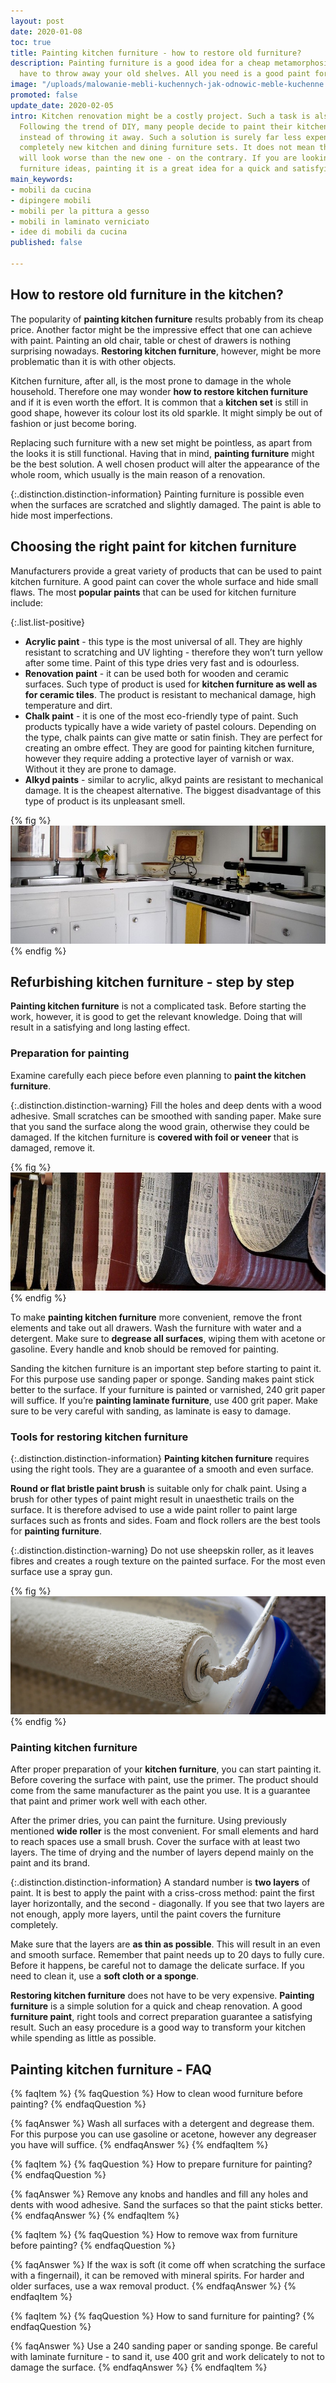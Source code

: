 ```yaml
---
layout: post
date: 2020-01-08
toc: true
title: Painting kitchen furniture - how to restore old furniture?
description: Painting furniture is a good idea for a cheap metamorphosis. You don’t
  have to throw away your old shelves. All you need is a good paint for kitchen furniture.
image: "/uploads/malowanie-mebli-kuchennych-jak-odnowic-meble-kuchenne.jpg"
promoted: false
update_date: 2020-02-05
intro: Kitchen renovation might be a costly project. Such a task is also very time-consuming.
  Following the trend of DIY, many people decide to paint their kitchen furniture
  instead of throwing it away. Such a solution is surely far less expensive than buying
  completely new kitchen and dining furniture sets. It does not mean that the furniture
  will look worse than the new one - on the contrary. If you are looking for kitchen
  furniture ideas, painting it is a great idea for a quick and satisfying metamorphosis.
main_keywords:
- mobili da cucina
- dipingere mobili
- mobili per la pittura a gesso
- mobili in laminato verniciato
- idee di mobili da cucina
published: false

---
```

## How to restore old furniture in the kitchen?

The popularity of **painting kitchen furniture** results probably from its cheap price. Another factor might be the impressive effect that one can achieve with paint. Painting an old chair, table or chest of drawers is nothing surprising nowadays. **Restoring kitchen furniture**, however, might be more problematic than it is with other objects.

Kitchen furniture, after all, is the most prone to damage in the whole household. Therefore one may wonder **how to restore kitchen furniture** and if it is even worth the effort. It is common that a **kitchen set** is still in good shape, however its colour lost its old sparkle. It might simply be out of fashion or just become boring.

Replacing such furniture with a new set might be pointless, as apart from the looks it is still functional. Having that in mind, **painting furniture** might be the best solution. A well chosen product will alter the appearance of the whole room, which usually is the main reason of a renovation.

{:.distinction.distinction-information}
Painting furniture is possible even when the surfaces are scratched and slightly damaged. The paint is able to hide most imperfections.

## Choosing the right paint for kitchen furniture

Manufacturers provide a great variety of products that can be used to paint kitchen furniture. A good paint can cover the whole surface and hide small flaws. The most **popular paints** that can be used for kitchen furniture include:

{:.list.list-positive}

* **Acrylic paint** - this type is the most universal of all. They are highly resistant to scratching and UV lighting - therefore they won’t turn yellow after some time. Paint of this type dries very fast and is odourless.
* **Renovation paint** - it can be used both for wooden and ceramic surfaces. Such type of product is used for **kitchen furniture as well as for ceramic tiles**. The product is resistant to mechanical damage, high temperature and dirt.
* **Chalk paint** - it is one of the most eco-friendly type of paint. Such products typically have a wide variety of pastel colours. Depending on the type, chalk paints can give matte or satin finish. They are perfect for creating an ombre effect. They are good for painting kitchen furniture, however they require adding a protective layer of varnish or wax. Without it they are prone to damage.
* **Alkyd paints** - similar to acrylic, alkyd paints are resistant to mechanical damage. It is the cheapest alternative. The biggest disadvantage of this type of product is its unpleasant smell.

{% fig %}
![Choosing the right paint for kitchen furniture](/uploads/wybor-farby-do-mebli-kuchennych.jpg "Choosing the right paint for kitchen furniture")
{% endfig %}

## Refurbishing kitchen furniture - step by step

**Painting kitchen furniture** is not a complicated task. Before starting the work, however, it is good to get the relevant knowledge. Doing that will result in a satisfying and long lasting effect.

### Preparation for painting

Examine carefully each piece before even planning to **paint the kitchen furniture**.

{:.distinction.distinction-warning}
Fill the holes and deep dents with a wood adhesive. Small scratches can be smoothed with sanding paper. Make sure that you sand the surface along the wood grain, otherwise they could be damaged. If the kitchen furniture is **covered with foil or veneer** that is damaged, remove it.

{% fig %}
![Preparation for painting](/uploads/przygotowanie-do-malowania.jpg "Preparation for painting")
{% endfig %}

To make **painting kitchen furniture** more convenient, remove the front elements and take out all drawers. Wash the furniture with water and a detergent. Make sure to **degrease all surfaces**, wiping them with acetone or gasoline. Every handle and knob should be removed for painting.

Sanding the kitchen furniture is an important step before starting to paint it. For this purpose use sanding paper or sponge. Sanding makes paint stick better to the surface. If your furniture is painted or varnished, 240 grit paper will suffice. If you’re **painting laminate furniture**, use 400 grit paper. Make sure to be very careful with sanding, as laminate is easy to damage.

### Tools for restoring kitchen furniture

{:.distinction.distinction-information}
**Painting kitchen furniture** requires using the right tools. They are a guarantee of a smooth and even surface.

**Round or flat bristle paint brush** is suitable only for chalk paint. Using a brush for other types of paint might result in unaesthetic trails on the surface. It is therefore advised to use a wide paint roller to paint large surfaces such as fronts and sides. Foam and flock rollers are the best tools for **painting furniture**.

{:.distinction.distinction-warning}
Do not use sheepskin roller, as it leaves fibres and creates a rough texture on the painted surface. For the most even surface use a spray gun.

{% fig %}
![Tools for restoring kitchen furniture](/uploads/farby-do-mebli-kuchennych.jpg "Tools for restoring kitchen furniture")
{% endfig %}

### Painting kitchen furniture

After proper preparation of your **kitchen furniture**, you can start painting it. Before covering the surface with paint, use the primer. The product should come from the same manufacturer as the paint you use. It is a guarantee that paint and primer work well with each other.

After the primer dries, you can paint the furniture. Using previously mentioned **wide roller** is the most convenient. For small elements and hard to reach spaces use a small brush. Cover the surface with at least two layers. The time of drying and the number of layers depend mainly on the paint and its brand.

{:.distinction.distinction-information}
A standard number is **two layers** of paint. It is best to apply the paint with a criss-cross method: paint the first layer horizontally, and the second - diagonally. If you see that two layers are not enough, apply more layers, until the paint covers the furniture completely.

Make sure that the layers are **as thin as possible**. This will result in an even and smooth surface. Remember that paint needs up to 20 days to fully cure. Before it happens, be careful not to damage the delicate surface. If you need to clean it, use a **soft cloth or a sponge**.

**Restoring kitchen furniture** does not have to be very expensive. **Painting furniture** is a simple solution for a quick and cheap renovation. A good **furniture paint**, right tools and correct preparation guarantee a satisfying result. Such an easy procedure is a good way to transform your kitchen while spending as little as possible.

## Painting kitchen furniture - FAQ

{% faqItem %}
{% faqQuestion %}
How to clean wood furniture before painting?
{% endfaqQuestion %}

{% faqAnswer %}
Wash all surfaces with a detergent and degrease them. For this purpose you can use gasoline or acetone, however any degreaser you have will suffice.
{% endfaqAnswer %}
{% endfaqItem %}

{% faqItem %}
{% faqQuestion %}
How to prepare furniture for painting?
{% endfaqQuestion %}

{% faqAnswer %}
Remove any knobs and handles and fill any holes and dents with wood adhesive. Sand the surfaces so that the paint sticks better.
{% endfaqAnswer %}
{% endfaqItem %}

{% faqItem %}
{% faqQuestion %}
How to remove wax from furniture before painting?
{% endfaqQuestion %}

{% faqAnswer %}
If the wax is soft (it come off when scratching the surface with a fingernail), it can be removed with mineral spirits. For harder and older surfaces, use a wax removal product.
{% endfaqAnswer %}
{% endfaqItem %}

{% faqItem %}
{% faqQuestion %}
How to sand furniture for painting?
{% endfaqQuestion %}

{% faqAnswer %}
Use a 240 sanding paper or sanding sponge. Be careful with laminate furniture - to sand it, use 400 grit and work delicately to not to damage the surface.
{% endfaqAnswer %}
{% endfaqItem %}